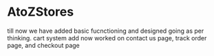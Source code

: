 # AtoZStores
till now we have added basic fucnctioning and designed going as per thinking.
cart system add
now worked on contact us page, track order page, and checkout page
